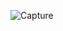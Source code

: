 ![Capture](https://user-images.githubusercontent.com/76782748/212124982-2f974e04-57e2-4533-9a4d-13dbab5a3f0e.PNG)

